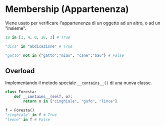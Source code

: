 # Membership (Appartenenza)

Viene usato per verificare l'appartenenza di un oggetto ad un altro, o ad un "insieme".


```python
18 in [1, 4, 0, 18, 3] # True
```

```python
"dica" in "abdicazione" # True
```

```python
"gatto" not in {"gatto":"miao", "cane":"bau"} # False
```


## Overload 

Implementando il metodo speciale `__contains__()` di una nuova classe.

```python
class Foresta:
    def __contains__(self, o):
        return o in ["cinghiale", "gufo", "lince"]

f = Foresta()
"cinghiale" in f # True
"leone" in f # False
```